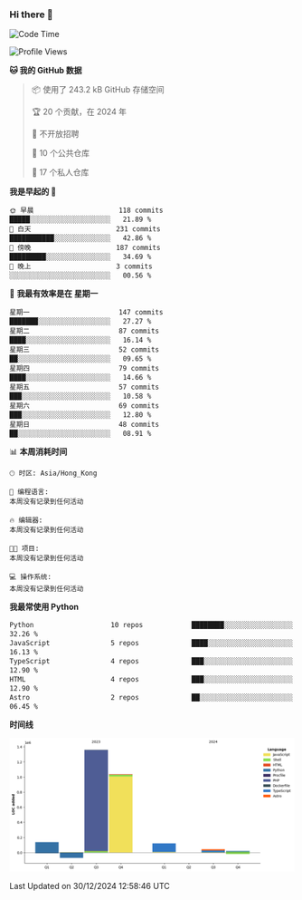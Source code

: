 ### Hi there 👋

<!--
**Mrzqd/Mrzqd** is a ✨ _special_ ✨ repository because its `README.md` (this file) appears on your GitHub profile.

Here are some ideas to get you started:

- 🔭 I’m currently working on ...
- 🌱 I’m currently learning ...
- 👯 I’m looking to collaborate on ...
- 🤔 I’m looking for help with ...
- 💬 Ask me about ...
- 📫 How to reach me: ...
- 😄 Pronouns: ...
- ⚡ Fun fact: ...
-->
<!--START_SECTION:waka-->
![Code Time](http://img.shields.io/badge/Code%20Time-260%20hrs%2011%20mins-blue)

![Profile Views](http://img.shields.io/badge/%E4%B8%AA%E4%BA%BA%E8%B5%84%E6%96%99%E8%A7%82%E7%9C%8B%E6%AC%A1%E6%95%B0-1-blue)

**🐱 我的 GitHub 数据** 

> 📦  使用了 243.2 kB GitHub 存储空间 
 > 
> 🏆 20 个贡献，在 2024 年
 > 
> 🚫 不开放招聘
 > 
> 📜 10 个公共仓库 
 > 
> 🔑 17 个私人仓库 
 > 
**我是早起的 🐤** 

```text
🌞 早晨                     118 commits         █████░░░░░░░░░░░░░░░░░░░░   21.89 % 
🌆 白天                     231 commits         ███████████░░░░░░░░░░░░░░   42.86 % 
🌃 傍晚                     187 commits         █████████░░░░░░░░░░░░░░░░   34.69 % 
🌙 晚上                     3 commits           ░░░░░░░░░░░░░░░░░░░░░░░░░   00.56 % 
```
📅 **我最有效率是在 星期一** 

```text
星期一                      147 commits         ███████░░░░░░░░░░░░░░░░░░   27.27 % 
星期二                      87 commits          ████░░░░░░░░░░░░░░░░░░░░░   16.14 % 
星期三                      52 commits          ██░░░░░░░░░░░░░░░░░░░░░░░   09.65 % 
星期四                      79 commits          ████░░░░░░░░░░░░░░░░░░░░░   14.66 % 
星期五                      57 commits          ███░░░░░░░░░░░░░░░░░░░░░░   10.58 % 
星期六                      69 commits          ███░░░░░░░░░░░░░░░░░░░░░░   12.80 % 
星期日                      48 commits          ██░░░░░░░░░░░░░░░░░░░░░░░   08.91 % 
```


📊 **本周消耗时间** 

```text
🕑︎ 时区: Asia/Hong_Kong

💬 编程语言: 
本周没有记录到任何活动

🔥 编辑器: 
本周没有记录到任何活动

🐱‍💻 项目: 
本周没有记录到任何活动

💻 操作系统: 
本周没有记录到任何活动
```

**我最常使用 Python** 

```text
Python                   10 repos            ████████░░░░░░░░░░░░░░░░░   32.26 % 
JavaScript               5 repos             ████░░░░░░░░░░░░░░░░░░░░░   16.13 % 
TypeScript               4 repos             ███░░░░░░░░░░░░░░░░░░░░░░   12.90 % 
HTML                     4 repos             ███░░░░░░░░░░░░░░░░░░░░░░   12.90 % 
Astro                    2 repos             ██░░░░░░░░░░░░░░░░░░░░░░░   06.45 % 
```



**时间线**

![Lines of Code chart](https://raw.githubusercontent.com/Mrzqd/Mrzqd/main/assets/bar_graph.png)


 Last Updated on 30/12/2024 12:58:46 UTC
<!--END_SECTION:waka-->
